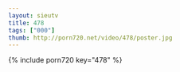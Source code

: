```yaml
--- 
layout: sieutv
title: 478
tags: ["000"]
thumb: http://porn720.net/video/478/poster.jpg
---
```

{% include porn720 key="478" %} 
